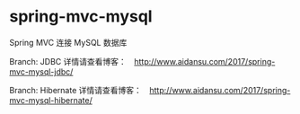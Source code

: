 # spring-mvc-mysql
Spring MVC 连接 MySQL 数据库

Branch: JDBC 详情请查看博客：　http://www.aidansu.com/2017/spring-mvc-mysql-jdbc/

Branch: Hibernate 详情请查看博客：　http://www.aidansu.com/2017/spring-mvc-mysql-hibernate/